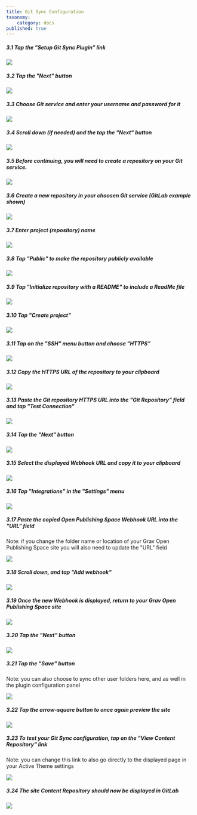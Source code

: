```yaml
---
title: Git Sync Configuration
taxonomy:
    category: docs
published: true
---
```


##### 3.1 Tap the "Setup Git Sync Plugin" link

![](../../images/open-publishing-space-git-sync-2---install-and-configure-on-reclaim-hosting/tap-the--setup-git-sync-plugin--link-.png)

##### 3.2 Tap the "Next" button

![](../../images/open-publishing-space-git-sync-2---install-and-configure-on-reclaim-hosting/tap-the--next--button.png)

##### 3.3 Choose Git service and enter your username and password for it

![](../../images/open-publishing-space-git-sync-2---install-and-configure-on-reclaim-hosting/choose-git-service-and-enter-your-username-and-password-for-it.png)

##### 3.4 Scroll down (if needed) and the tap the "Next" button

![](../../images/open-publishing-space-git-sync-2---install-and-configure-on-reclaim-hosting/scroll-down--if-needed--and-the-tap-the--next--button.png)

##### 3.5 Before continuing, you will need to create a repository on your Git service.

![](../../images/open-publishing-space-git-sync-2---install-and-configure-on-reclaim-hosting/before-continuing--you-will-need-to-create-a-repository-on-your-git-service.png)

##### 3.6 Create a new repository in your choosen Git service (GitLab example shown)

![](../../images/open-publishing-space-git-sync-2---install-and-configure-on-reclaim-hosting/create-a-new-repository-in-your-choosen-git-service--gitlab-example-shown-.png)

##### 3.7 Enter project (repository) name

![](../../images/open-publishing-space-git-sync-2---install-and-configure-on-reclaim-hosting/enter-project--repository--name.png)

##### 3.8 Tap "Public" to make the repository publicly available

![](../../images/open-publishing-space-git-sync-2---install-and-configure-on-reclaim-hosting/tap--public--to-make-the-repository-publicly-available.png)

##### 3.9 Tap "Initialize repository with a README" to include a ReadMe file

![](../../images/open-publishing-space-git-sync-2---install-and-configure-on-reclaim-hosting/tap--initialize-repository-with-a-readme--to-include-a-readme-file.png)

##### 3.10 Tap "Create project"

![](../../images/open-publishing-space-git-sync-2---install-and-configure-on-reclaim-hosting/tap--create-project-.png)

##### 3.11 Tap on the "SSH" menu button and choose "HTTPS"

![](../../images/open-publishing-space-git-sync-2---install-and-configure-on-reclaim-hosting/tap-on-the--ssh--menu-button-and-choose--https-.png)

##### 3.12 Copy the HTTPS URL of the repository to your clipboard

![](../../images/open-publishing-space-git-sync-2---install-and-configure-on-reclaim-hosting/copy-the-https-url-of-the-repository-to-your-clipboard.png)

##### 3.13 Paste the Git repository HTTPS URL into the "Git Repository" field and tap "Test Connection"

![](../../images/open-publishing-space-git-sync-2---install-and-configure-on-reclaim-hosting/paste-the-git-repository-https-url-into-the--git-repository--field-and-tap--test-connection-.png)

##### 3.14 Tap the "Next" button

![](../../images/open-publishing-space-git-sync-2---install-and-configure-on-reclaim-hosting/tap-the--next--button-1.png)

##### 3.15 Select the displayed Webhook URL and copy it to your clipboard

![](../../images/open-publishing-space-git-sync-2---install-and-configure-on-reclaim-hosting/select-the-displayed-webhook-url-and-copy-it-to-your-clipboard.png)

##### 3.16 Tap "Integrations" in the "Settings" menu

![](../../images/open-publishing-space-git-sync-2---install-and-configure-on-reclaim-hosting/tap--integrations--in-the--settings--menu.png)

##### 3.17 Paste the copied Open Publishing Space Webhook URL into the "URL" field

Note: if you change the folder name or location of your Grav Open Publishing Space site you will also need to update the "URL" field


![](../../images/open-publishing-space-git-sync-2---install-and-configure-on-reclaim-hosting/paste-the-copied-open-publishing-space-webhook-url-into-the--url--field.png)

##### 3.18 Scroll down, and tap "Add webhook"

![](../../images/open-publishing-space-git-sync-2---install-and-configure-on-reclaim-hosting/scroll-down--and-tap--add-webhook-.png)

##### 3.19 Once the new Webhook is displayed, return to your Grav Open Publishing Space site

![](../../images/open-publishing-space-git-sync-2---install-and-configure-on-reclaim-hosting/once-the-new-webhook-is-displayed--return-to-your-grav-open-publishing-space-site.png)

##### 3.20 Tap the "Next" button

![](../../images/open-publishing-space-git-sync-2---install-and-configure-on-reclaim-hosting/tap-the--next--button-2.png)

##### 3.21 Tap the "Save" button

Note: you can also choose to sync other user folders here, and as well in the plugin configuration panel


![](../../images/open-publishing-space-git-sync-2---install-and-configure-on-reclaim-hosting/tap-the--save--button.png)

##### 3.22 Tap the arrow-square button to once again preview the site

![](../../images/open-publishing-space-git-sync-2---install-and-configure-on-reclaim-hosting/tap-the-arrow-square-button-to-once-again-preview-the-site.png)

##### 3.23 To test your Git Sync configuration, tap on the "View Content Repository" link

Note: you can change this link to also go directly to the displayed page in your Active Theme settings


![](../../images/open-publishing-space-git-sync-2---install-and-configure-on-reclaim-hosting/to-test-your-git-sync-configuration--tap-on-the--view-content-repositiry--link.png)

##### 3.24 The site Content Repository should now be displayed in GitLab

![](../../images/open-publishing-space-git-sync-2---install-and-configure-on-reclaim-hosting/the-site-content-repository-should-now-be-displayed-in-gitlab.png)
